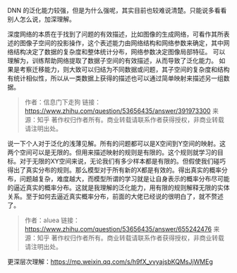 DNN 的泛化能力较强，但是为什么强呢，其实目前也较难说清楚。只能说多看看别人怎么说，加深理解。

深度网络的本质在于找到了问题的有效描述，比如图像的生成网络，可看作其所表述的图像子空间的投影操作，这个表述能力由网络结构和网络参数来确定，其中网络结构决定了数据的复杂度和整体统计分布，网络参数决定图像局部特征。
可以理解为，训练帮助网络提取了数据子空间的有效描述，从而导致了泛化能力。
如果是考察迁移能力，则大致可以归结为不同数据或问题，其子空间的复杂度和结构有统计相似性，所以从一类数据上获得的描述也可以通过简单映射来描述另一组数据。
> 作者：信息门下走狗
> 链接：https://www.zhihu.com/question/53656435/answer/391973300
> 来源：知乎
> 著作权归作者所有。商业转载请联系作者获得授权，非商业转载请注明出处。


说一下个人对于泛化的浅薄见解。所有的问题都可以是X空间到Y空间的映射。这两个空间可以是无限的。但用来描述映射的规则是有限的。这个规则就学习的目标。对于无限的XY空间来说，无论我们有多少样本都是有限的。但假使我们碰巧得出了真实分布的规则。那么模型对于所有新的X都是有效的。得出真实的概率分布，问题越复杂，难度越大，而模型所谓的学习就是让自身表示的概率分布尽可能的逼近真实的概率分布。这就是我理解的泛化能力，用有限的规则解释无限的实体关系。至于如何去逼近真实概率分布，前面的大佬已经说的很明白了，就不赘述了。
> 作者：aluea
> 链接：https://www.zhihu.com/question/53656435/answer/655242476
> 来源：知乎
> 著作权归作者所有。商业转载请联系作者获得授权，非商业转载请注明出处。


更深层次理解：https://mp.weixin.qq.com/s/h9fX_vvyajsbKQMsJjWMEg
